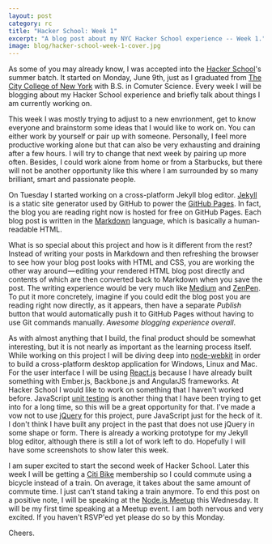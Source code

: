 ```yaml
---
layout: post
category: rc
title: "Hacker School: Week 1"
excerpt: "A blog post about my NYC Hacker School experience -- Week 1."
image: blog/hacker-school-week-1-cover.jpg
---
```


As some of you may already know, I was accepted into the [Hacker School](http://hackerschool.com)'s summer batch. It started on Monday, June 9th, just as I graduated from [The City College of New York](http://www.ccny.cuny.edu/) with B.S. in Comuter Science. Every week I will be blogging about my Hacker School experience and briefly talk about things I am currently working on.

This week I was mostly trying to adjust to a new envrionment, get to know everyone and brainstorm some ideas that I would like to work on. You can either work by yourself or pair up with someone. Personally, I feel more productive working alone but that can also be very exhausting and draining after a few hours. I will try to change that next week by pairing up more often. Besides, I could work alone from home or from a Starbucks, but there will not be another opportunity like this where I am surrounded by so many brilliant, smart and passionate people.

On Tuesday I started working on a cross-platform Jekyll blog editor. [Jekyll](http://jekyllrb.com) is a static site generator used by GitHub to power the [GitHub Pages](https://pages.github.com/). In fact, the blog you are reading right now is hosted for free on GitHub Pages. Each blog post is written in the [Markdown](http://daringfireball.net/projects/markdown/) language, which is basically a human-readable HTML. 

What is so special about this project and how is it different from the rest? Instead of writing your posts in Markdown and then refreshing the browser to see how your blog post looks with HTML and CSS, you are working the other way around — editing your rendered HTML blog post directly and contents of which are then converted back to Markdown when you save the post. The writing experience would be very much like [Medium](http://medium.com) and [ZenPen](http://zenpen.io). To put it more concretely, imagine if you could edit the blog post you are reading right now directly, as it appears, then have a separate *Publish* button that would automatically push it to GitHub Pages without having to use Git commands manually. *Awesome blogging experience overall*.

As with almost anything that I build, the final product should be somewhat interesting, but it is not nearly as important as the learning process itself. While working on this project I will be diving deep into [node-webkit](https://github.com/rogerwang/node-webkit) in order to build a cross-platform desktop application for Windows, Linux and Mac. For the user interface I will be using [React.js](http://reactjs.com) because I have already built something with Ember.js, Backbone.js and AngularJS frameworks. At Hacker School I would like to work on something that I haven't worked before. JavaScript [unit testing](http://jasmine.github.io/) is another thing that I have been trying to get into for a long time, so this will be a great opportunity for that. I've made a vow not to use [jQuery](http://jquery.com) for this project, pure JavaScript just for the heck of it. I don't think I have built any project in the past that does not use jQuery in some shape or form. There is already a working prototype for my Jekyll blog editor, although there is still a lot of work left to do. Hopefully I will have some screenshots to show later this week.

I am super excited to start the second week of Hacker School. Later this week I will be getting a [Citi Bike](http://citibikenyc.com) membership so I could commute using a bicycle instead of a train. On average, it takes about the same amount of commute time. I just can't stand taking a train anymore. To end this post on a positive note, I will be speaking at the [Node.js Meetup](http://www.meetup.com/nodejs/events/168146432/) this Wednesday. It will be my first time speaking at a Meetup event. I am both nervous and very excited. If you haven't RSVP'ed yet please do so by this Monday.

Cheers.
